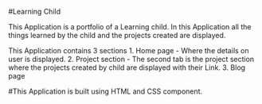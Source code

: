 #Learning Child

This Application is a portfolio of a Learning child. In this Application all the things learned by the child and the projects created are displayed.

This Application contains 3 sections
    1. Home page - Where the details on user is displayed.
    2. Project section - The second tab is the project section where the projects created by child are displayed with their Link.
    3. Blog page

#This Application is built using HTML and CSS component.  